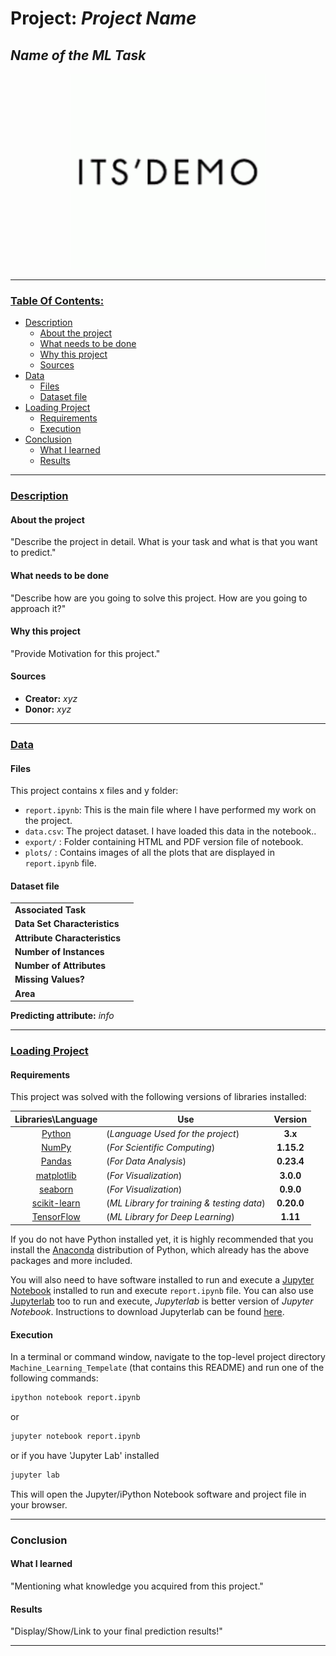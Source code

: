# Project: _Project Name_
## _Name of the ML Task_

<p align = 'center'><img src = 'logo.png', height=312, width =312></p>

----


<h3><ins>Table Of Contents:</ins></h3>

- [Description](#description)<br>
    - [About the project](#about-the-project)<br>
    - [What needs to be done](#what-needs-to-be-done)<br>
    - [Why this project](#why-this-project)<br>
    - [Sources](#sources)
- [Data](#data)<br>
    - [Files](#files)<br>
    - [Dataset file](#dataset-file)<br>
- [Loading Project](#loading-project)<br>
    - [Requirements](#requirements)<br>
    - [Execution](#execution)<br>
- [Conclusion](#conclusion)<br>
    - [What I learned](#what-i-learned)<br>
    - [Results](#results)


----

<h3><ins>Description</ins></h3>

#### About the project
"Describe the project in detail. What is your task and what is that you want to predict."


#### What needs to be done
"Describe how are you going to solve this project. How are you going to approach it?"


#### Why this project
"Provide Motivation for this project."


#### Sources
- **Creator:** *xyz*
- **Donor:** *xyz*

----

<h3><ins>Data</ins></h3>

#### Files

This project contains x files and y folder:

- `report.ipynb`: This is the main file where I have performed my work on the project.
- `data.csv`: The project dataset. I have loaded this data in the notebook..
- `export/` : Folder containing HTML and PDF version file of notebook.
- `plots/` : Contains images of all the plots that are displayed in `report.ipynb` file.


#### Dataset file

|||
| ------ | ------ |
| **Associated Task** |  |
| **Data Set Characteristics** |  |
| **Attribute Characteristics** |  |
| **Number of Instances** |  |
| **Number of Attributes** |  |
| **Missing Values?** |  |
| **Area** |  |

**Predicting attribute:** _info_

----

<h3><ins>Loading Project</ins></h3>

#### Requirements

This project was solved with the following versions of libraries installed:

|             **Libraries\Language**            |               **Use**         | **Version** |
| :---------------------------------------------: | ----------------------------- | :-------: |
| [Python](https://www.python.org/downloads/)  |  (_Language Used for the project_)  | **3.x**  |
| [NumPy](http://www.numpy.org/)   |   (_For Scientific Computing_) | **1.15.2**  |
| [Pandas](http://pandas.pydata.org)  |    (_For Data Analysis_) | **0.23.4**  |
| [matplotlib](http://matplotlib.org/)  |    (_For Visualization_) | **3.0.0**  |
| [seaborn](https://seaborn.pydata.org/installing.html) | (_For Visualization_) | **0.9.0**  |
| [scikit-learn](http://scikit-learn.org/stable/)   |  (_ML Library for training & testing data_) |**0.20.0**   |
| [TensorFlow](https://www.tensorflow.org/install/) |  (_ML Library for Deep Learning_) | **1.11**  |


If you do not have Python installed yet, it is highly recommended that you install the [Anaconda](https://www.anaconda.com/download/) distribution of Python, which already has the above packages and more included.

You will also need to have software installed to run and execute a [Jupyter Notebook](http://jupyter.org/install) installed to run and execute `report.ipynb` file. You can also use [Jupyterlab](https://github.com/jupyterlab/) too to run and execute, _Jupyterlab_ is better version of _Jupyter Notebook_. Instructions to download Jupyterlab can be found [here](https://github.com/jupyterlab/jupyterlab#installation).

#### Execution

In a terminal or command window, navigate to the top-level project directory `Machine_Learning_Tempelate` (that contains this README) and run one of the following commands:

```bash
ipython notebook report.ipynb
```  
or
```bash
jupyter notebook report.ipynb
```
or if you have 'Jupyter Lab' installed
```bash
jupyter lab
```

This will open the Jupyter/iPython Notebook software and project file in your browser.

-----

### Conclusion

#### What I learned
"Mentioning what knowledge you acquired from this project."

#### Results
"Display/Show/Link to your final prediction results!"

----